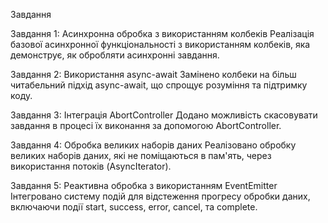 Завдання

Завдання 1: Асинхронна обробка з використанням колбеків
Реалізація базової асинхронної функціональності з використанням колбеків, яка демонструє, як обробляти асинхронні завдання.

Завдання 2: Використання async-await
Замінено колбеки на більш читабельний підхід async-await, що спрощує розуміння та підтримку коду.

Завдання 3: Інтеграція AbortController
Додано можливість скасовувати завдання в процесі їх виконання за допомогою AbortController.

Завдання 4: Обробка великих наборів даних
Реалізовано обробку великих наборів даних, які не поміщаються в пам'ять, через використання потоків (AsyncIterator).

Завдання 5: Реактивна обробка з використанням EventEmitter
Інтегровано систему подій для відстеження прогресу обробки даних, включаючи події start, success, error, cancel, та complete.
